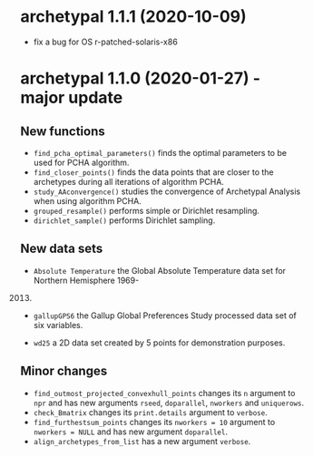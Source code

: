 # archetypal 1.1.1 (2020-10-09)

* fix a bug for OS r-patched-solaris-x86


# archetypal 1.1.0 (2020-01-27) - major update

## New functions

* `find_pcha_optimal_parameters()` finds the optimal parameters to be used for PCHA algorithm. 
* `find_closer_points()` finds the data points that are closer to the archetypes
during all iterations of algorithm PCHA.
* `study_AAconvergence()` studies the convergence of Archetypal Analysis when
using algorithm PCHA.
* `grouped_resample()` performs simple or Dirichlet resampling.
* `dirichlet_sample()` performs Dirichlet sampling.

## New data sets

* `Absolute Temperature` the Global Absolute Temperature data set for Northern Hemisphere 1969-
2013.

* `gallupGPS6` the Gallup Global Preferences Study processed data set of six variables.

* `wd25` a 2D data set created by 5 points for demonstration purposes.

## Minor changes

* `find_outmost_projected_convexhull_points` changes its `n` argument to `npr` and has new arguments `rseed`, `doparallel`, `nworkers` and 
`uniquerows`.
* `check_Bmatrix` changes its `print.details` argument to `verbose`.
* `find_furthestsum_points` changes its `nworkers = 10` argument to `nworkers = NULL` and has new argument  `doparallel`.
* `align_archetypes_from_list` has a new argument `verbose`.

